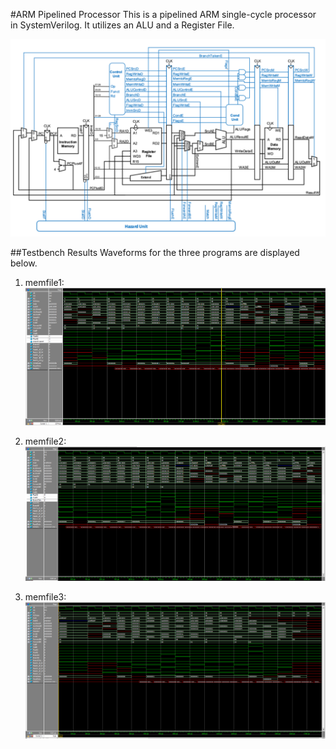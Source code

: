 #ARM Pipelined Processor
This is a pipelined ARM single-cycle processor in SystemVerilog. It utilizes an ALU and a Register File.

![block](img/block.png)

##Testbench Results
Waveforms for the three programs are displayed below.

1. memfile1:
![memfile1](img/memfile.png)

2. memfile2:
![memfile2](img/memfile2.png)

3. memfile3:
![memfile3](img/memfile3.png)
